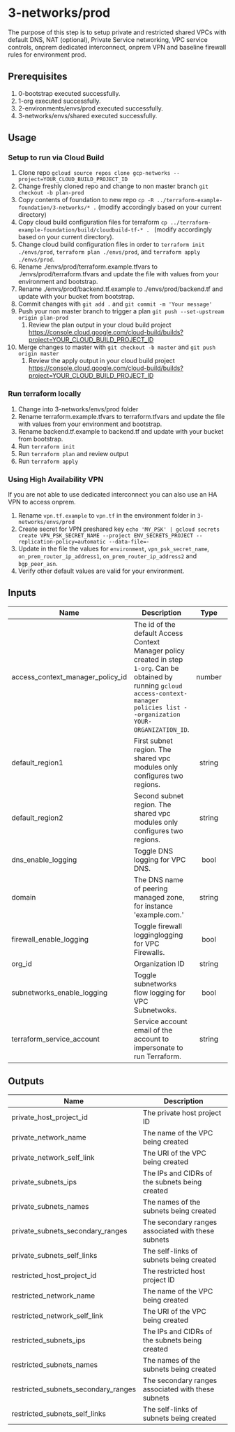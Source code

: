 # 3-networks/prod

The purpose of this step is to setup private and restricted shared VPCs with default DNS, NAT (optional), Private Service networking, VPC service controls, onprem dedicated interconnect, onprem VPN and baseline firewall rules for environment prod.

## Prerequisites

1. 0-bootstrap executed successfully.
1. 1-org executed successfully.
1. 2-environments/envs/prod executed successfully.
1. 3-networks/envs/shared executed successfully.

## Usage

### Setup to run via Cloud Build
1. Clone repo `gcloud source repos clone gcp-networks --project=YOUR_CLOUD_BUILD_PROJECT_ID`
1. Change freshly cloned repo and change to non master branch `git checkout -b plan-prod`
1. Copy contents of foundation to new repo `cp -R ../terraform-example-foundation/3-networks/* .` (modify accordingly based on your current directory)
1. Copy cloud build configuration files for terraform `cp ../terraform-example-foundation/build/cloudbuild-tf-* . ` (modify accordingly based on your current directory).
1. Change cloud build configuration files in order to `terraform init ./envs/prod`, `terraform plan ./envs/prod`, and `terraform apply ./envs/prod`.
1. Rename ./envs/prod/terraform.example.tfvars to ./envs/prod/terraform.tfvars and update the file with values from your environment and bootstrap.
1. Rename ./envs/prod/backend.tf.example to ./envs/prod/backend.tf and update with your bucket from bootstrap.
1. Commit changes with `git add .` and `git commit -m 'Your message'`
1. Push your non master branch to trigger a plan `git push --set-upstream origin plan-prod`
    1. Review the plan output in your cloud build project https://console.cloud.google.com/cloud-build/builds?project=YOUR_CLOUD_BUILD_PROJECT_ID
1. Merge changes to master with `git checkout -b master` and `git push origin master`
    1. Review the apply output in your cloud build project https://console.cloud.google.com/cloud-build/builds?project=YOUR_CLOUD_BUILD_PROJECT_ID


### Run terraform locally
1. Change into 3-networks/envs/prod folder
1. Rename terraform.example.tfvars to terraform.tfvars and update the file with values from your environment and bootstrap.
1. Rename backend.tf.example to backend.tf and update with your bucket from bootstrap.
1. Run `terraform init`
1. Run `terraform plan` and review output
1. Run `terraform apply`


### Using High Availability VPN
If you are not able to use dedicated interconnect you can also use an HA VPN to access onprem.

1. Rename `vpn.tf.example` to `vpn.tf` in the environment folder in `3-networks/envs/prod`
1. Create secret for VPN preshared key `echo 'MY_PSK' | gcloud secrets create VPN_PSK_SECRET_NAME --project ENV_SECRETS_PROJECT --replication-policy=automatic --data-file=-`
1. Update in the file the values for `environment`, `vpn_psk_secret_name`, `on_prem_router_ip_address1`, `on_prem_router_ip_address2` and `bgp_peer_asn`.
1. Verify other default values are valid for your environment.

<!-- BEGINNING OF PRE-COMMIT-TERRAFORM DOCS HOOK -->
## Inputs

| Name | Description | Type | Default | Required |
|------|-------------|:----:|:-----:|:-----:|
| access\_context\_manager\_policy\_id | The id of the default Access Context Manager policy created in step `1-org`. Can be obtained by running `gcloud access-context-manager policies list --organization YOUR-ORGANIZATION_ID`. | number | n/a | yes |
| default\_region1 | First subnet region. The shared vpc modules only configures two regions. | string | n/a | yes |
| default\_region2 | Second subnet region. The shared vpc modules only configures two regions. | string | n/a | yes |
| dns\_enable\_logging | Toggle DNS logging for VPC DNS. | bool | `"true"` | no |
| domain | The DNS name of peering managed zone, for instance 'example.com.' | string | n/a | yes |
| firewall\_enable\_logging | Toggle firewall logginglogging for VPC Firewalls. | bool | `"true"` | no |
| org\_id | Organization ID | string | n/a | yes |
| subnetworks\_enable\_logging | Toggle subnetworks flow logging for VPC Subnetwoks. | bool | `"true"` | no |
| terraform\_service\_account | Service account email of the account to impersonate to run Terraform. | string | n/a | yes |

## Outputs

| Name | Description |
|------|-------------|
| private\_host\_project\_id | The private host project ID |
| private\_network\_name | The name of the VPC being created |
| private\_network\_self\_link | The URI of the VPC being created |
| private\_subnets\_ips | The IPs and CIDRs of the subnets being created |
| private\_subnets\_names | The names of the subnets being created |
| private\_subnets\_secondary\_ranges | The secondary ranges associated with these subnets |
| private\_subnets\_self\_links | The self-links of subnets being created |
| restricted\_host\_project\_id | The restricted host project ID |
| restricted\_network\_name | The name of the VPC being created |
| restricted\_network\_self\_link | The URI of the VPC being created |
| restricted\_subnets\_ips | The IPs and CIDRs of the subnets being created |
| restricted\_subnets\_names | The names of the subnets being created |
| restricted\_subnets\_secondary\_ranges | The secondary ranges associated with these subnets |
| restricted\_subnets\_self\_links | The self-links of subnets being created |

<!-- END OF PRE-COMMIT-TERRAFORM DOCS HOOK -->

